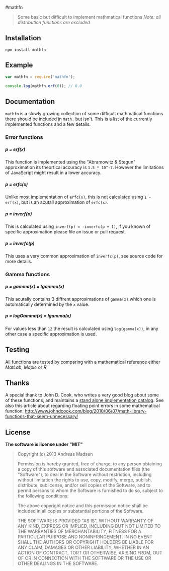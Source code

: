 #mathfn

> Some basic but difficult to implement mathmatical functions
> _Note: all distribution functions are excluded_

## Installation

```sheel
npm install mathfn
```

## Example

```javascript
var mathfn = require('mathfn');

console.log(mathfn.erf(0)); // 0.0
```

## Documentation

`mathfn` is a slowly growing collection of some difficult mathmatical functions
there should be included in `Math.` but isn't. This is a list of the currently
implemented functions and a few details.

### Error functions

##### p = erf(x)

This function is implemented using the "Abramowitz & Stegun" approximation
its theortical accuracy is `1.5 * 10^-7`. However the limitations of JavaScript
might result in a lower accuracy.

##### p = erfc(x)

Unlike most implementation of `erfc(x)`, this is not calculated using `1 - erf(x)`,
but is an acutall approximation of `erfc(x)`.

##### p = inverf(p)

This is calculated using `inverf(p) = -inverfc(p + 1)`, if you known of specific
approximation please file an issue or pull request.

##### p = inverfc(p)

This uses a very common approximation of `inverfc(p)`, see source code for more
details.

### Gamma functions

##### p = gamma(x) = tgamma(x)

This acutally contains 3 diffrent approximations of `gamma(x)` which one is
automatically determined by the `x` value.

##### p = logGamma(x) = lgamma(x)

For values less than `12` the result is calculated using `log(gamma(x))`, in
any other case a specific approximation is used.

## Testing

All functions are tested by comparing with a mathematical reference
either _MatLab_, _Maple_ or _R_.

## Thanks

A special thank to John D. Cook, who writes a very good blog about some of these
functions, and maintains a [stand alone implementation catalog](http://www.johndcook.com/stand_alone_code.html).
See also this article about regarding floating point errors in some mathematical
function: http://www.johndcook.com/blog/2010/06/07/math-library-functions-that-seem-unnecessary/

## License

**The software is license under "MIT"**

> Copyright (c) 2013 Andreas Madsen
>
> Permission is hereby granted, free of charge, to any person obtaining a copy
> of this software and associated documentation files (the "Software"), to deal
> in the Software without restriction, including without limitation the rights
> to use, copy, modify, merge, publish, distribute, sublicense, and/or sell
> copies of the Software, and to permit persons to whom the Software is
> furnished to do so, subject to the following conditions:
>
> The above copyright notice and this permission notice shall be included in
> all copies or substantial portions of the Software.
>
> THE SOFTWARE IS PROVIDED "AS IS", WITHOUT WARRANTY OF ANY KIND, EXPRESS OR
> IMPLIED, INCLUDING BUT NOT LIMITED TO THE WARRANTIES OF MERCHANTABILITY,
> FITNESS FOR A PARTICULAR PURPOSE AND NONINFRINGEMENT. IN NO EVENT SHALL THE
> AUTHORS OR COPYRIGHT HOLDERS BE LIABLE FOR ANY CLAIM, DAMAGES OR OTHER
> LIABILITY, WHETHER IN AN ACTION OF CONTRACT, TORT OR OTHERWISE, ARISING FROM,
> OUT OF OR IN CONNECTION WITH THE SOFTWARE OR THE USE OR OTHER DEALINGS IN
> THE SOFTWARE.
